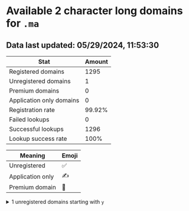 # Available 2 character long domains for `.ma`

## Data last updated: 05/29/2024, 11:53:30

|Stat|Amount|
|--|--|
|Registered domains|1295|
|Unregistered domains|1|
|Premium domains|0|
|Application only domains|0|
|Registration rate|99.92%|
|Failed lookups|0|
|Successful lookups|1296|
|Lookup success rate|100%|


|Meaning|Emoji|
|--|--|
|Unregistered|:white_check_mark:|
|Application only|:writing_hand:|
|Premium domain|:gem:|

<details>
<summary>1 unregistered domains starting with <bold><code>y</code></bold></summary>

|Type|Domain|
|--|--|
|:white_check_mark:|`yy.ma`|
</details>